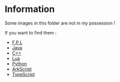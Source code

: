# Information

Some images in this folder are not in my possession !

If you want to find them : 

- [F.P.L](https://program-4.gitbook.io/french-programming-language/)
- [Java](https://www.java.com/fr/)
- [C++](https://en.cppreference.com/w/)
- [Lua](https://www.lua.org/home.html)
- [Python](https://www.python.org/)
- [ArkScript](https://arkscript-lang.dev/)
- [TypeScript](https://www.typescriptlang.org/)